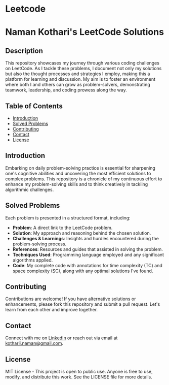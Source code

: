 # Leetcode

# Naman Kothari's LeetCode Solutions

## Description

This repository showcases my journey through various coding challenges on LeetCode. As I tackle these problems, I document not only my solutions but also the thought processes and strategies I employ, making this a platform for learning and discussion. My aim is to foster an environment where both I and others can grow as problem-solvers, demonstrating teamwork, leadership, and coding prowess along the way.

## Table of Contents

- [Introduction](#introduction)
- [Solved Problems](#solved-problems)
- [Contributing](#contributing)
- [Contact](#contact)
- [License](#license)

## Introduction

Embarking on daily problem-solving practice is essential for sharpening one's cognitive abilities and uncovering the most efficient solutions to complex problems. This repository is a chronicle of my continuous effort to enhance my problem-solving skills and to think creatively in tackling algorithmic challenges.

## Solved Problems

Each problem is presented in a structured format, including:

- **Problem**: A direct link to the LeetCode problem.
- **Solution**: My approach and reasoning behind the chosen solution.
- **Challenges & Learnings**: Insights and hurdles encountered during the problem-solving process.
- **References**: Resources and guides that assisted in solving the problem.
- **Techniques Used**: Programming language employed and any significant algorithms applied.
- **Code**: My complete code with annotations for time complexity (TC) and space complexity (SC), along with any optimal solutions I've found.

## Contributing

Contributions are welcome! If you have alternative solutions or enhancements, please fork this repository and submit a pull request. Let's learn from each other and improve together.

## Contact

Connect with me on [LinkedIn](https://linkedin.com/in/naman-kotharii) or reach out via email at kotharii.naman@gmail.com.

## License

MIT License - This project is open to public use. Anyone is free to use, modify, and distribute this work. See the LICENSE file for more details.
